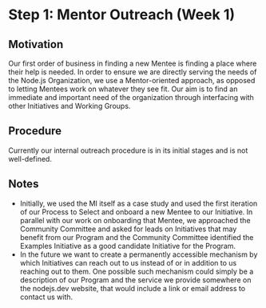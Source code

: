 # Step 1: Mentor Outreach (Week 1)

## Motivation

Our first order of business in finding a new Mentee is finding a place where their help is needed. In order to ensure we are directly serving the needs of the Node.js Organization, we use a Mentor-oriented approach, as opposed to letting Mentees work on whatever they see fit. Our aim is to find an immediate and important need of the organization through interfacing with other Initiatives and Working Groups.

## Procedure

Currently our internal outreach procedure is in its initial stages and is not well-defined.

## Notes

* Initially, we used the MI itself as a case study and used the first iteration of our Process to Select and onboard a new Mentee to our Initiative. In parallel with our work on onboarding that Mentee, we approached the Community Committee and asked for leads on Initiatives that may benefit from our Program and the Community Committee identified the Examples Initiative as a good candidate Initiative for the Program.
* In the future we want to create a permanently accessible mechanism by which Initiatives can reach out to us instead of or in addition to us reaching out to them. One possible such mechanism could simply be a description of our Program and the service we provide somewhere on the nodejs.dev website, that would include a link or email address to contact us with.